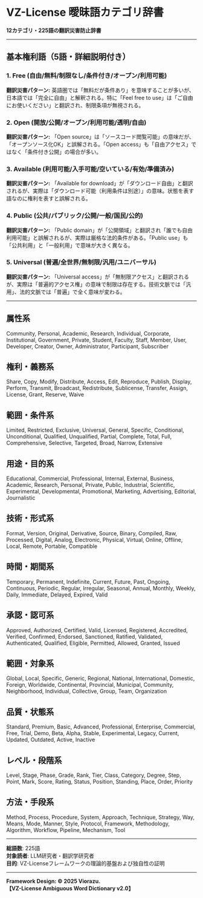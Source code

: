 # VZ-License 曖昧語カテゴリ辞書

**12カテゴリ・225語の翻訳災害防止辞書**

---

## 基本権利語（5語・詳細説明付き）

### 1. Free (自由/無料/制限なし/条件付き/オープン/利用可能)
**翻訳災害パターン:** 英語圏では「無料だが条件あり」を意味することが多いが、日本語では「完全に自由」と解釈される。特に「Feel free to use」は「ご自由にお使いください」と翻訳され、制限条項が無視される。

### 2. Open (開放/公開/オープン/利用可能/透明/自由)
**翻訳災害パターン:** 「Open source」は「ソースコード閲覧可能」の意味だが、「オープンソース化OK」と誤解される。「Open access」も「自由アクセス」ではなく「条件付き公開」の場合が多い。

### 3. Available (利用可能/入手可能/空いている/有効/準備済み)
**翻訳災害パターン:** 「Available for download」が「ダウンロード自由」と翻訳されるが、実際は「ダウンロード可能（利用条件は別途）」の意味。状態を表す語なのに権利を表すと誤解される。

### 4. Public (公共/パブリック/公開/一般/国民/公的)
**翻訳災害パターン:** 「Public domain」が「公開領域」と翻訳され「誰でも自由利用可能」と誤解されるが、実際は厳格な法的条件がある。「Public use」も「公共利用」と「一般利用」で意味が大きく異なる。

### 5. Universal (普遍/全世界/無制限/汎用/ユニバーサル)
**翻訳災害パターン:** 「Universal access」が「無制限アクセス」と翻訳されるが、実際は「普遍的アクセス権」の意味で制限は存在する。技術文脈では「汎用」、法的文脈では「普遍」で全く意味が変わる。

---

## 属性系
Community, Personal, Academic, Research, Individual, Corporate, Institutional, Government, Private, Student, Faculty, Staff, Member, User, Developer, Creator, Owner, Administrator, Participant, Subscriber

## 権利・義務系
Share, Copy, Modify, Distribute, Access, Edit, Reproduce, Publish, Display, Perform, Transmit, Broadcast, Redistribute, Sublicense, Transfer, Assign, License, Grant, Reserve, Waive

## 範囲・条件系
Limited, Restricted, Exclusive, Universal, General, Specific, Conditional, Unconditional, Qualified, Unqualified, Partial, Complete, Total, Full, Comprehensive, Selective, Targeted, Broad, Narrow, Extensive

## 用途・目的系
Educational, Commercial, Professional, Internal, External, Business, Academic, Research, Personal, Private, Public, Industrial, Scientific, Experimental, Developmental, Promotional, Marketing, Advertising, Editorial, Journalistic

## 技術・形式系
Format, Version, Original, Derivative, Source, Binary, Compiled, Raw, Processed, Digital, Analog, Electronic, Physical, Virtual, Online, Offline, Local, Remote, Portable, Compatible

## 時間・期間系
Temporary, Permanent, Indefinite, Current, Future, Past, Ongoing, Continuous, Periodic, Regular, Irregular, Seasonal, Annual, Monthly, Weekly, Daily, Immediate, Delayed, Expired, Valid

## 承認・認可系
Approved, Authorized, Certified, Valid, Licensed, Registered, Accredited, Verified, Confirmed, Endorsed, Sanctioned, Ratified, Validated, Authenticated, Qualified, Eligible, Permitted, Allowed, Granted, Issued

## 範囲・対象系
Global, Local, Specific, Generic, Regional, National, International, Domestic, Foreign, Worldwide, Continental, Provincial, Municipal, Community, Neighborhood, Individual, Collective, Group, Team, Organization

## 品質・状態系
Standard, Premium, Basic, Advanced, Professional, Enterprise, Commercial, Free, Trial, Demo, Beta, Alpha, Stable, Experimental, Legacy, Current, Updated, Outdated, Active, Inactive

## レベル・段階系
Level, Stage, Phase, Grade, Rank, Tier, Class, Category, Degree, Step, Point, Mark, Score, Rating, Status, Position, Standing, Place, Order, Priority

## 方法・手段系
Method, Process, Procedure, System, Approach, Technique, Strategy, Way, Means, Mode, Manner, Style, Protocol, Framework, Methodology, Algorithm, Workflow, Pipeline, Mechanism, Tool

---

**総語数**: 225語  
**対象読者**: LLM研究者・翻訳学研究者  
**目的**: VZ-Licenseフレームワークの理論的基盤および独自性の証明

---

**Framework Design: © 2025 Viorazu.**  
**【VZ-License Ambiguous Word Dictionary v2.0】**

